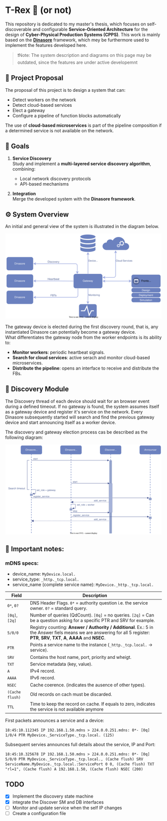 # T-Rex 🦖 (or not)

This repository is dedicated to my master's thesis, which focuses on self-discoverable and configurable **Service-Oriented Architecture** for the design of **Cyber-Physical Production Systems (CPPS)**. This work is mainly based on the [**Dinasore**](https://github.com/DIGI2-FEUP/dinasore) framework, which mey be furthermore used to implement the features developed here.

>❗️Note:
>The system description and diagrams on this page may be outdated, since the features are under active developemnt


## 📁 Project Proposal
The proposal of this project is to design a system that can:
- Detect workers on the network
- Detect cloud-based services  
- Elect a gateway  
- Configure a pipeline of function blocks automatically  

The use of **cloud-based microservices** is part of the pipeline composition if a determined service is not available on the network.

## 🎯 Goals
1. **Service Discovery**  
   Study and implement a **multi-layered service discovery algorithm**, combining:  
   - Local network discovery protocols  
   - API-based mechanisms  

2. **Integration**  
   Merge the developed system with the **Dinasore framework**.  


## ⚙️ System Overview

An initial and general view of the system is illustrated in the diagram below.

![](./docs/system-diagram.svg)

The gateway device is elected during the first discovery round, that is, any instantiated Dinasore can potentially become a gateway device.  
What differentiates the gateway node from the worker endpoints is its ability to:
- **Monitor workers**: periodic heartbeat signals.
- **Search for cloud services**: active serach and monitor cloud-based microservices. 
- **Distribute the pipeline**: opens an interface to receive and distribute the FBs.    

## 👀 Discovery Module

The Discovery thread of each device should wait for an browser event during a defined timeout. If no gateway is found, the system assumes itself as a gateway device and register it's service on the network. Every Dinasore subsequently started will search and find the previous gateway device and start announcing itself as a worker device.

The discovery and gateway election process cas be described as the following diagram:

![](./docs/discover-announcer-sequence.svg)



## 📝 Important notes:
### mDNS specs:

- device_name: `MyDevice.local.`
- service_type: `_http._tcp.local.`
- service_name (complete service name): `MyDevice._http._tcp.local.`

| Field           | Description                                                                 |
|-----------------|-----------------------------------------------------------------------------|
| `0*`, `0?`      | DNS Header Flags. `0*` = authority question i.e. the service owner. `0?` = standard query. |
| `[0q]`, `[2q]`  | Number of queries (QdCount). `[0q]` = no queries. `[2q]` = Can be a question asking for a specific PTR and SRV for example.    |
| `5/0/0`         | Registry counting: **Answer / Authority / Additional**. Ex.: 5 in the Answer fiels means we are answering for all 5 register: **PTR**, **SRV**, **TXT**, **A**, **AAAA** and **NSEC**.               |
| `PTR`           | Points a service name to the instance  (`_http._tcp.local.` → service).|
| `SRV`           | Contains the host name, port, priority and wheigt.       |
| `TXT`           | Service metadata (key, value).                                  |
| `A`             | IPv4 record.                                         |
| `AAAA`          | IPv6 record.                                         |
| `NSEC`          | Cache coerence. (indicates the ausence of other types).        |
| `(Cache flush)` | Old records on cach must be discarded.               |
| `TTL`              | Time to keep the record on cache. If equals to zero, indicates the service is not available anymore|


First packets announces a service and a device:
``` text 
18:45:10.112345 IP 192.168.1.50.mdns > 224.0.0.251.mdns: 0*- [0q] 1/0/4 PTR MyDevice._ServiceType._tcp.local. (125)
```
Subsequent servies announces full details about the service, IP and Port:
``` text
18:45:10.325678 IP 192.168.1.50.mdns > 224.0.0.251.mdns: 0*- [0q] 5/0/0 PTR MyDevice._ServiceType._tcp.local., (Cache flush) SRV ServiceName.MyDevice._tcp.local.:ServicePort 0 0, (Cache flush) TXT "rl=1", (Cache flush) A 192.168.1.50, (Cache flush) NSEC (200)
```

## TODO

- [X] Implement the discovery state machine
- [X] integrate the Discover SM and DB interfaces
- [ ] Monitor and update service when the self IP changes
- [ ] Create a configuration file
